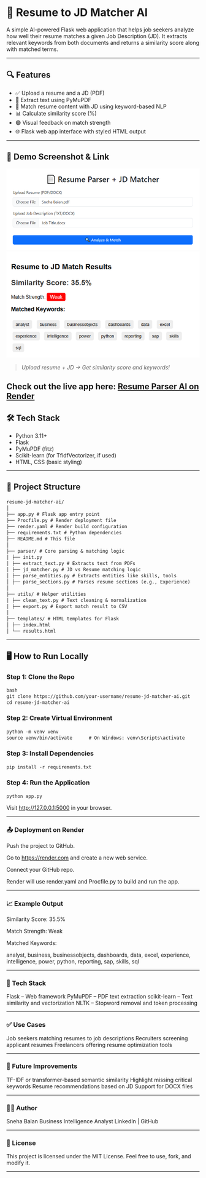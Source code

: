 # 📄 Resume to JD Matcher AI

A simple AI-powered Flask web application that helps job seekers analyze how well their resume matches a given Job Description (JD). It extracts relevant keywords from both documents and returns a similarity score along with matched terms.

---

## 🔍 Features

- ✅ Upload a resume and a JD (PDF)
- 🧠 Extract text using PyMuPDF
- 🧾 Match resume content with JD using keyword-based NLP
- 📊 Calculate similarity score (%)
- 🟢 Visual feedback on match strength
- 🌐 Flask web app interface with styled HTML output

---

## 🚀 Demo Screenshot & Link

![App Screenshot](upload.png) 
![App Screenshot](result.png)
> _Upload resume + JD → Get similarity score and keywords!_

Check out the live app here: [Resume Parser AI on Render](https://resume-parser-ai-2spd.onrender.com)
---

## 🛠️ Tech Stack

- Python 3.11+
- Flask
- PyMuPDF (fitz)
- Scikit-learn (for TfidfVectorizer, if used)
- HTML, CSS (basic styling)

---

## 📂 Project Structure
```
resume-jd-matcher-ai/
│
├── app.py # Flask app entry point
├── Procfile.py # Render deployment file
├── render.yaml # Render build configuration
├── requirements.txt # Python dependencies
├── README.md # This file
│
├── parser/ # Core parsing & matching logic
│ ├── init.py
│ ├── extract_text.py # Extracts text from PDFs
│ ├── jd_matcher.py # JD vs Resume matching logic
│ ├── parse_entities.py # Extracts entities like skills, tools
│ ├── parse_sections.py # Parses resume sections (e.g., Experience)
│
├── utils/ # Helper utilities
│ ├── clean_text.py # Text cleaning & normalization
│ ├── export.py # Export match result to CSV
│
├── templates/ # HTML templates for Flask
│ ├── index.html
│ └── results.html

```
---

## 🖥️ How to Run Locally

### Step 1: Clone the Repo
```
bash
git clone https://github.com/your-username/resume-jd-matcher-ai.git
cd resume-jd-matcher-ai
```
### Step 2: Create Virtual Environment
```
python -m venv venv
source venv/bin/activate      # On Windows: venv\Scripts\activate
```
###  Step 3: Install Dependencies
```pip install -r requirements.txt```

### Step 4: Run the Application
```python app.py```

Visit http://127.0.0.1:5000 in your browser.

---

### 📤 Deployment on Render
Push the project to GitHub.

Go to https://render.com and create a new web service.

Connect your GitHub repo.

Render will use render.yaml and Procfile.py to build and run the app.

---

### 📈 Example Output
Similarity Score: 35.5%

Match Strength: Weak

Matched Keywords:

analyst, business, businessobjects, dashboards, data,
excel, experience, intelligence, power, python,
reporting, sap, skills, sql

---

### 🧠 Tech Stack
Flask – Web framework
PyMuPDF – PDF text extraction
scikit-learn – Text similarity and vectorization
NLTK – Stopword removal and token processing

---

### ✅ Use Cases
Job seekers matching resumes to job descriptions
Recruiters screening applicant resumes
Freelancers offering resume optimization tools

---

### 🔮 Future Improvements
TF-IDF or transformer-based semantic similarity
Highlight missing critical keywords
Resume recommendations based on JD
Support for DOCX files

---

### 👩‍💻 Author
Sneha Balan
Business Intelligence Analyst
LinkedIn | GitHub

---

### 📜 License
This project is licensed under the MIT License. Feel free to use, fork, and modify it.

---
